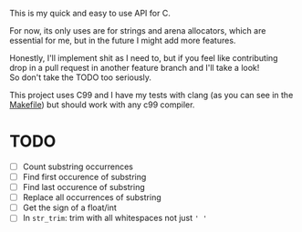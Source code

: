 
This is my quick and easy to use API for C.

For now, its only uses are for strings and arena allocators, which are essential for me, but in the future I might add more features.

Honestly, I'll implement shit as I need to, but if you feel like contributing drop in a pull request in another feature branch and I'll take a look!<br>
So don't take the TODO too seriously.

This project uses C99 and I have my tests with clang (as you can see in the [Makefile](./Makefile)) but should work with any c99 compiler.



# TODO

- [ ] Count substring occurrences
- [ ] Find first occurence of substring
- [ ] Find last occurence of substring
- [ ] Replace all occurrences of substring
- [ ] Get the sign of a float/int
- [ ] In `str_trim`: trim with all whitespaces not just `' '`

